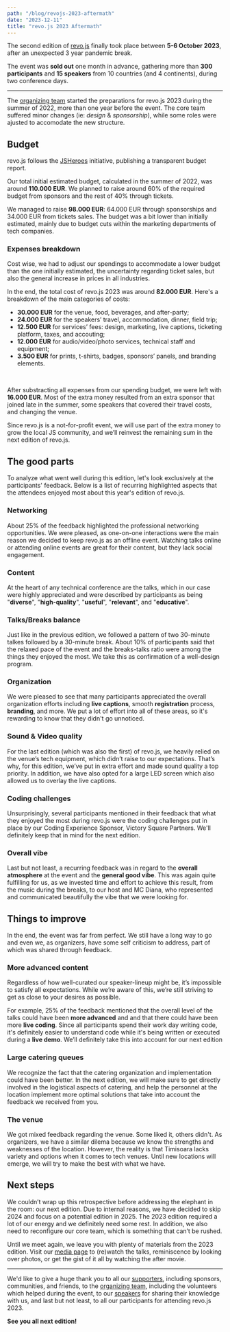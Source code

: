 ```yaml
---
path: "/blog/revojs-2023-aftermath"
date: "2023-12-11"
title: "revo.js 2023 Aftermath"
---
```


The second edition of [revo.js](https://revojs.ro/2023) finally took place between **5-6 October 2023**, after an unexpected 3 year pandemic break.

The event was **sold out** one month in advance, gathering more than **300 participants** and **15 speakers** from 10 countries (and 4 continents), during two conference days.

---

The [organizing team](/2023/organizers) started the preparations for revo.js 2023 during the summer of 2022, more than one year before the event. The core team suffered minor changes (ie: _design_ & _sponsorship_), while some roles were ajusted to accomodate the new structure.


## Budget

revo.js follows the [JSHeroes](https://jsheroes.io/) initiative, publishing a transparent budget report.

Our total initial estimated budget, calculated in the summer of 2022, was around **110.000 EUR**. We planned to raise around 60% of the required budget from sponsors and the rest of 40% through tickets.

We managed to raise **98.000 EUR**: 64.000 EUR through sponsorships and 34.000 EUR from tickets sales. The budget was a bit lower than initially estimated, mainly due to budget cuts within the marketing departments of tech companies.

### Expenses breakdown

Cost wise, we had to adjust our spendings to accommodate a lower budget than the one initially estimated, the uncertainty regarding ticket sales, but also the general increase in prices in all industries.

In the end, the total cost of revo.js 2023 was around **82.000 EUR**. Here's a breakdown of the main categories of costs:

- **30.000 EUR** for the venue, food, beverages, and after-party;
- **24.000 EUR** for the speakers’ travel, accommodation, dinner, field trip;
- **12.500 EUR** for services’ fees: design, marketing, live captions, ticketing platform, taxes, and accouting;
- **12.000 EUR** for audio/video/photo services, technical staff and equipment;
- **3.500 EUR** for prints, t-shirts, badges, sponsors’ panels, and branding elements.

<br />

After substracting all expenses from our spending budget, we were left with **16.000 EUR**. Most of the extra money resulted from an extra sponsor that joined late in the summer, some speakers that covered their travel costs, and changing the venue.

Since revo.js is a not-for-profit event, we will use part of the extra money to grow the local JS community, and we’ll reinvest the remaining sum in the next edition of revo.js.

## The good parts

To analyze what went well during this edition, let's look exclusively at the participants' feedback. Below is a list of recurring highlighted aspects that the attendees enjoyed most about this year's edition of revo.js.

### Networking

About 25% of the feedback highlighted the professional networking opportunities. We were pleased, as one-on-one interactions were the main reason we decided to keep revo.js as an offline event. Watching talks online or attending online events are great for their content, but they lack social engagement.

### Content

At the heart of any technical conference are the talks, which in our case were highly appreciated and were described by participants as being "**diverse**", "**high-quality**", "**useful**", "**relevant**", and "**educative**".

### Talks/Breaks balance

Just like in the previous edition, we followed a pattern of two 30-minute talkes followed by a 30-minute break. About 10% of participants said that the relaxed pace of the event and the breaks-talks ratio were among the things they enjoyed the most. We take this as confirmation of a well-design program.

### Organization

We were pleased to see that many participants appreciated the overall organization efforts including **live captions**, smooth **registration** process, **branding**, and more. We put a lot of effort into all of these areas, so it's rewarding to know that they didn't go unnoticed.

### Sound & Video quality

For the last edition (which was also the first) of revo.js, we heavily relied on the venue’s tech equipment, which didn’t raise to our expectations. That’s why, for this edition, we’ve put in extra effort and made sound quality a top priority. In addition, we have also opted for a large LED screen which also allowed us to overlay the live captions.

### Coding challenges

Unsurprisingly, several participants mentioned in their feedback that what they enjoyed the most during revo.js were the coding challenges put in place by our Coding Experience Sponsor, Victory Square Partners. We'll definitely keep that in mind for the next edition.

### Overall vibe

Last but not least, a recurring feedback was in regard to the **overall atmosphere** at the event and the **general good vibe**. This was again quite fulfilling for us, as we invested time and effort to achieve this result, from the music during the breaks, to our host and MC Diana, who represented and communicated beautifully the vibe that we were looking for.

## Things to improve

In the end, the event was far from perfect. We still have a long way to go and even we, as organizers, have some self criticism to address, part of which was shared through feedback.

### More advanced content

Regardless of how well-curated our speaker-lineup might be, it’s impossible to satisfy all expectations. While we’re aware of this, we’re still striving to get as close to your desires as possible.

For example, 25% of the feedback mentioned that the overall level of the talks could have been **more advanced** and and that there could have been more **live coding**. Since all participants spend their work day writing code, it's definitely easier to understand code while it's being written or executed during a **live demo**. We’ll definitely take this into account for our next edition

### Large catering queues

We recognize the fact that the catering organization and implementation could have been better. In the next edition, we will make sure to get directly involved in the logistical aspects of catering, and help the personnel at the location implement more optimal solutions that take into account the feedback we received from you.

### The venue

We got mixed feedback regarding the venue. Some liked it, others didn't. As organizers, we have a similar dilema because we know the strengths and weaknesses of the location. However, the reality is that Timisoara lacks variety and options when it comes to tech venues. Until new locations will emerge, we will try to make the best with what we have.

## Next steps

We couldn’t wrap up this retrospective before addressing the elephant in the room: our next edition. Due to internal reasons, we have decided to skip 2024 and focus on a potential edition in 2025. The 2023 edition required a lot of our energy and we definitely need some rest. In addition, we also need to reconfigure our core team, which is something that can’t be rushed.

Until we meet again, we leave you with plenty of materials from the 2023 edition. Visit our [media page](/2023/media) to (re)watch the talks, reminiscence by looking over photos, or get the gist of it all by watching the after movie.

---

We'd like to give a huge thank you to all our [supporters](/2023/supporters), including sponsors, communities, and friends, to the [organizing team](/2023/organizers), including the volunteers which helped during the event, to our [speakers](/2023/speakers) for sharing their knowledge with us, and last but not least, to all our participants for attending revo.js 2023.

**See you all next edition!**